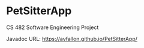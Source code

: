 # PetSitterApp
CS 482 Software Engineering Project

Javadoc URL: https://avfallon.github.io/PetSitterApp/

